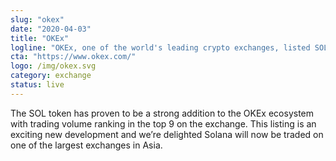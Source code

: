 ```yaml
---
slug: "okex"
date: "2020-04-03"
title: "OKEx"
logline: "OKEx, one of the world's leading crypto exchanges, listed SOL on September 30th, 2020."
cta: "https://www.okex.com/"
logo: /img/okex.svg
category: exchange
status: live
---
```


The SOL token has proven to be a strong addition to the OKEx ecosystem with trading volume ranking in the top 9 on the exchange. This listing is an exciting new development and we’re delighted Solana will now be traded on one of the largest exchanges in Asia.

